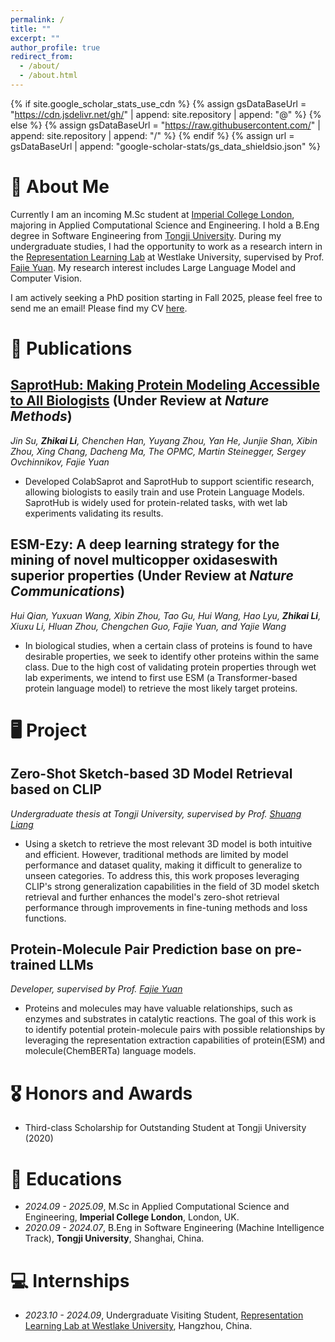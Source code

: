 ```yaml
---
permalink: /
title: ""
excerpt: ""
author_profile: true
redirect_from: 
  - /about/
  - /about.html
---
```


{% if site.google_scholar_stats_use_cdn %}
{% assign gsDataBaseUrl = "https://cdn.jsdelivr.net/gh/" | append: site.repository | append: "@" %}
{% else %}
{% assign gsDataBaseUrl = "https://raw.githubusercontent.com/" | append: site.repository | append: "/" %}
{% endif %}
{% assign url = gsDataBaseUrl | append: "google-scholar-stats/gs_data_shieldsio.json" %}

<span class='anchor' id='about-me'></span>

# 🌱 About Me

Currently I am an incoming M.Sc student at [Imperial College London](https://www.imperial.ac.uk/), majoring in Applied Computational Science and Engineering. I hold a B.Eng degree in Software Engineering from [Tongji University](https://www.tongji.edu.cn/). During my undergraduate studies, I had the opportunity to work as a research intern in the [Representation Learning Lab](https://github.com/westlake-repl) at Westlake University, supervised by Prof. [Fajie Yuan](https://fajieyuan.github.io/). My research interest includes Large Language Model and Computer Vision.

I am actively seeking a PhD position starting in Fall 2025, please feel free to send me an email! Please find my CV [here](https://github.com/lizk1150/lizk1150.github.io/blob/main/ZhikaiLi_CV.pdf).

<!--

# 🔥 News
- *2022.02*: &nbsp;🎉🎉 Lorem ipsum dolor sit amet, consectetur adipiscing elit. Vivamus ornare aliquet ipsum, ac tempus justo dapibus sit amet. 
- *2022.02*: &nbsp;🎉🎉 Lorem ipsum dolor sit amet, consectetur adipiscing elit. Vivamus ornare aliquet ipsum, ac tempus justo dapibus sit amet. 
-->



# 📝 Publications 

## [SaprotHub: Making Protein Modeling Accessible to All Biologists](https://www.biorxiv.org/content/10.1101/2024.05.24.595648v3) (Under Review at *Nature Methods*)
*Jin Su, **Zhikai Li**, Chenchen Han, Yuyang Zhou, Yan He, Junjie Shan, Xibin Zhou, Xing Chang, Dacheng Ma, The OPMC, Martin Steinegger, Sergey Ovchinnikov, Fajie Yuan*

- Developed ColabSaprot and SaprotHub to support scientific research, allowing biologists to easily train and use Protein Language Models. SaprotHub is widely used for protein-related tasks, with wet lab experiments validating its results.



## ESM-Ezy: A deep learning strategy for the mining of novel multicopper oxidaseswith superior properties (Under Review at *Nature Communications*)

*Hui Qian, Yuxuan Wang, Xibin Zhou, Tao Gu, Hui Wang, Hao Lyu, **Zhikai Li**, Xiuxu Li, Hluan Zhou, Chengchen Guo, Fajie Yuan, and Yajie Wang*

- In biological studies, when a certain class of proteins is found to have desirable properties, we seek to identify other proteins within the same class. Due to the high cost of validating protein properties through wet lab experiments, we intend to first use ESM (a Transformer-based protein language model) to retrieve the most likely target proteins.




# 🖥️ Project

## Zero-Shot Sketch-based 3D Model Retrieval based on CLIP
*Undergraduate thesis at Tongji University, supervised by Prof. [Shuang Liang](https://sse.tongji.edu.cn/info/1211/3213.htm)*

- Using a sketch to retrieve the most relevant 3D model is both intuitive and efficient. However, traditional methods are limited by model performance and dataset quality, making it difficult to generalize to unseen categories. To address this, this work proposes leveraging CLIP's strong generalization capabilities in the field of 3D model sketch retrieval and further enhances the model's zero-shot retrieval performance through improvements in fine-tuning methods and loss functions.



## Protein-Molecule Pair Prediction base on pre-trained LLMs

*Developer, supervised by Prof. [Fajie Yuan](https://fajieyuan.github.io/)*

- Proteins and molecules may have valuable relationships, such as enzymes and substrates in catalytic reactions. The goal of this work is to identify potential protein-molecule pairs with possible relationships by leveraging the representation extraction capabilities of protein(ESM) and molecule(ChemBERTa) language models.




# 🎖 Honors and Awards
- Third-class Scholarship for Outstanding Student at Tongji University (2020)



# 📖 Educations
- *2024.09 - 2025.09*, M.Sc in Applied Computational Science and Engineering, **Imperial College London**, London, UK. 
- *2020.09 - 2024.07*, B.Eng in Software Engineering (Machine Intelligence Track), **Tongji University**, Shanghai, China. 



<!--

# 💬 Invited Talks
- *2021.06*, Lorem ipsum dolor sit amet, consectetur adipiscing elit. Vivamus ornare aliquet ipsum, ac tempus justo dapibus sit amet. 
- *2021.03*, Lorem ipsum dolor sit amet, consectetur adipiscing elit. Vivamus ornare aliquet ipsum, ac tempus justo dapibus sit amet.  \| [\[video\]](https://github.com/)
-->



# 💻 Internships
- *2023.10 - 2024.09*, Undergraduate Visiting Student, [Representation Learning Lab at Westlake University](https://github.com/westlake-repl), Hangzhou, China.